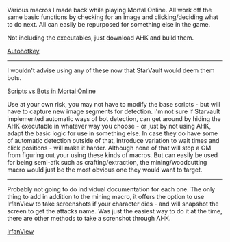 Various macros I made back while playing Mortal Online.
All work off the same basic functions by checking for an image and clicking/deciding what to do next.
All can easily be repurposed for something else in the game.

Not including the executables, just download AHK and build them.

[Autohotkey](https://autohotkey.com/)

---
I wouldn't advise using any of these now that StarVault would deem them bots.

[Scripts vs Bots in Mortal Online](http://www.mortalonline.com/forums/threads/clarification-regarding-the-use-of-third-party-macros.137651/)

Use at your own risk, you may not have to modify the base scripts - but will have to capture new image segments for detection.
I'm not sure if Starvault implemented automatic ways of bot detection, can get around by hiding the AHK executable in whatever way you choose - or just by not using AHK, adapt the basic logic for use in something else.
In case they do have some of automatic detection outside of that, introduce variation to wait times and click positions - will make it harder. Although none of that will stop a GM from figuring out your using these kinds of macros.
But can easily be used for being semi-afk such as crafting/extraction, the mining/woodcutting macro would just be the most obvious one they would want to target.

---
Probably not going to do individual documentation for each one.
The only thing to add in addition to the mining macro, it offers the option to use IrfanView to take screenshots if your character dies - and will snapshot the screen to get the attacks name.
Was just the easiest way to do it at the time, there are other methods to take a screnshot through AHK.

[IrfanView](http://www.irfanview.com/)
